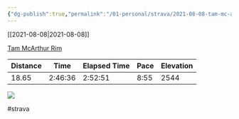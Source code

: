 ```yaml
---
{"dg-publish":true,"permalink":"/01-personal/strava/2021-08-08-tam-mc-arthur-rim/"}
---
```



[[2021-08-08\|2021-08-08]]

[Tam McArthur Rim](https://www.strava.com/activities/5761166097)

| Distance | Time    | Elapsed Time | Pace | Elevation |
| -------- | ------- | ------------ | ---- | --------- |
| 18.65    | 2:46:36 | 2:52:51      | 8:55 | 2544      |



    
![](https://dgtzuqphqg23d.cloudfront.net/kj7DSYM5imDgQFQXSmHzkTByCTSmWEoQ-Z_gk38XFlQ-768x576.jpg)

    

#strava
